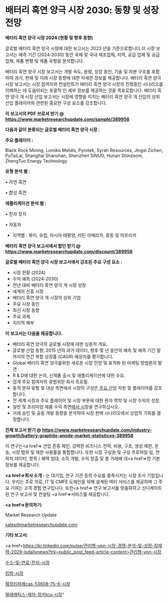 # 배터리 흑연 양극 시장 2030: 동향 및 성장 전망

<strong>배터리 흑연 양극 시장 2024 (현황 및 향후 동향)</strong>

글로벌 배터리 흑연 양극 시장에 대한 보고서는 2023 년을 기준으로합니다.이 시장 보고서는 예측 기간 (2024-2030) 동안 국제 및 국내 제조업체, 지역, 공급 업체 및 공급 업체, 제품 변형 및 제품 유형을 분석합니다.

배터리 흑연 양극 시장 보고서는 개발 속도, 용량, 성장 동인, 기술 및 자본 구조를 포함하여 과거, 현재 및 미래 시장 동향에 대한 자세한 정보를 제공합니다. 배터리 흑연 양극 시장 보고서는 시장 참여자와 컨설턴트가 배터리 흑연 양극 시장의 진행중인 시나리오를 이해하는 데 도움이되는 포괄적 인 세부 정보를 제공하는 것을 목표로합니다. 배터리 흑연 양극 개 시장 산업 보고서는 시장에 영향을 미치는 배터리 흑연 양극 개 산업의 상위 산업 플레이어와 관련된 중요한 구성 요소를 강조합니다.



<strong>이 보고서의 PDF 브로셔 받기 @ <a href=https://www.marketresearchupdate.com/sample/389958>https://www.marketresearchupdate.com/sample/389958</a></strong>



<strong>다음과 같이 분류되는 글로벌 배터리 흑연 양극 시장 :</strong>



<strong>주요 플레이어 :</strong>

Black Rock Mining, Lomiko Metals, Pyrotek, Syrah Resources, Jingxi Zichen, PuTaiLai, Shanghai Shanshan, Shenzhen SINUO, Hunan Shinzoom, ZhengTuo Energy Technology



<strong>유형 분석 별 :</strong>

• 자연 흑연

• 합성 흑연



<strong>애플리케이션 분석 별 :</strong>

• 전자 장치

• 자동차

<ul>
  <li>지역별 : 북미, 유럽, 아시아 태평양, 라틴 아메리카, 중동 및 아프리카</li>
</ul>


<strong>배터리 흑연 양극 보고서에서 할인 받기 @ <a href=https://www.marketresearchupdate.com/discount/389958>https://www.marketresearchupdate.com/discount/389958</a></strong>



<strong>글로벌 배터리 흑연 양극 시장 보고서에서 강조된 주요 구성 요소 :</strong>
<ul>
  <li>시장 현황 (2024)</li>
  <li>수익 예측 (2024-2030)</li>
  <li>전년 대비 배터리 흑연 양극 개 시장 성장</li>
  <li>세계의 신흥 시장</li>
  <li>배터리 흑연 양극 개 시장의 상위 기업</li>
  <li>주요 시장 동인</li>
  <li>최신 시장 동향</li>
  <li>주요 과제</li>
  <li>지리적 해부</li>
</ul>


<strong>이 보고서는 다음을 제공합니다.</strong>
<ul>
  <li>배터리 흑연 양극의 글로벌 시장에 대한 심층적 개요.</li>
  <li>글로벌 산업 동향, 2015 년의 과거 데이터, 향후 몇 년 동안의 예측 및 예측 기간 말까지의 연간 복합 성장률 (CAGR) 예상치를 평가합니다.</li>
  <li>Global 배터리 흑연 양극를위한 새로운 시장 전망 및 표적화 된 마케팅 방법론의 발견</li>
  <li>R &amp; D에 대한 논의, 신제품 출시 및 애플리케이션에 대한 수요.</li>
  <li>업계 주요 참여자의 광범위한 회사 프로필.</li>
  <li>동적 분자 유형 및 대상 측면에서 시장의 구성은<a href=> 주요 산</a>업 자원 및 플레이어를 강조합니다.</li>
  <li>전 세계 시장과 주요 플레이어 및 시장 부문에 대한 환자 역학 및 시장 수익의 성장.</li>
  <li>일반 및 프리미엄 제품 수익 측면<a href=>에서 시</a>장을 연구하십시오.</li>
  <li>거래 승인 및 공동 개발 동향을 분석하여 시장 판매 시나리오에서 상업적 기회를 결정합니다.</li>
</ul>



<strong>전체 보고서 받기 @ <a href=https://www.marketresearchupdate.com/industry-growth/battery-graphite-anode-market-statistices-389958>https://www.marketresearchupdate.com/industry-growth/battery-graphite-anode-market-statistices-389958</a></strong>

이 연구는<a href=> 산업 존중</a> 체인, 강력한 비즈니스 전략, 비용, 구조, 생성 제한, 운송, 시장 범위 및 제한 사용률을 통합합니다. 또한 시장 구성원 및 구성 프로파일 링, 연락처 데이터, 항목 / 혜택 침대, 소득 개발, 수익 창출 및 총 거래에 대<a href=>한 기본 </a>정보를 제공합니다.



<strong><a href=>회사 소</a>개 :</strong>
는 대기업, 연구 기관 등의 수요를 충족시키는 시장 조사 기업입니다. 우리는 주로 의료, IT 및 CMFE 도메인을 위해 설계된 여러 서비스를 제공하며 그 주요 기여는 고객 경험 연구입니다. 또한<a href=> 연구 보</a>고서를 맞춤화하고 신디케이트 된 연구 보고서 및 컨설팅 <a href=>서비스</a>를 제공합니다.



<strong><a href=>문의하기:</a></strong>

Market Research Update

sales@marketresearchupdate.com



<strong>기타 보고서:</strong>

<a href=https://kr.linkedin.com/pulse/관리형-vpn-시장-경쟁-분석-및-성장-잠재력-2029-isdailynews?trk=public_post_feed-article-content>관리형-vpn-시장</a>

<a href=https://www.linkedin.com/pulse/수소-및-연료-전지-시장-동향-성장-전망-consumer-connection-compendium-ana/>수소-및-연료-전지-시장</a>

<a href=https://www.linkedin.com/pulse/립밤-시장-규모-및-성장-2023-survey-spotlight-pro-24-analysis-hrlsf/>립밤-시장</a>

<a href=https://www.linkedin.com/pulse/췌장리파제cas-53608-75-6-시장-경쟁-분석-및-성장-잠재력-zq7kf/>췌장리파제cas-53608-75-6-시장</a>

<a href=https://www.linkedin.com/pulse/텔레매틱스-제어-장치tcu-시장-세분화-연구-및-목표-고객2030년-g5dmc/>텔레매틱스-제어-장치tcu-시장</a>"
